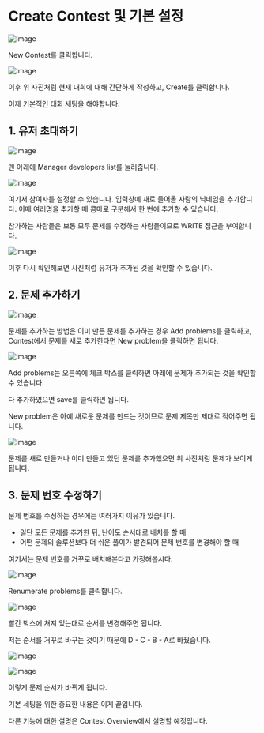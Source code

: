 # Create Contest 및 기본 설정

![image](https://user-images.githubusercontent.com/79046106/191760663-c98387e9-9dc5-4bd7-b62c-a552d5d80e56.png)

New Contest를 클릭합니다.

![image](https://user-images.githubusercontent.com/79046106/191761067-cbb80f44-4ff4-4e19-8706-b9e35be26a47.png)

이후 위 사진처럼 현재 대회에 대해 간단하게 작성하고, Create를 클릭합니다.

이제 기본적인 대회 세팅을 해야합니다.

## 1. 유저 초대하기

![image](https://user-images.githubusercontent.com/79046106/191761607-0dab7714-3f2d-4341-82f2-bf0866a14304.png)

맨 아래에 Manager developers list를 눌러줍니다.

![image](https://user-images.githubusercontent.com/79046106/191762698-ea6c8dad-3683-4742-8022-58f00709f3a9.png)

여기서 참여자를 설정할 수 있습니다. 입력창에 새로 들어올 사람의 닉네임을 추가합니다. 이때 여러명을 추가할 때 콤마로 구분해서 한 번에 추가할 수 있습니다.

참가하는 사람들은 보통 모두 문제를 수정하는 사람들이므로 WRITE 접근을 부여합니다.

![image](https://user-images.githubusercontent.com/79046106/191762821-4cd94d81-98fb-486c-baae-04f9f944fa9c.png)

이후 다시 확인해보면 사진처럼 유저가 추가된 것을 확인할 수 있습니다.

## 2. 문제 추가하기

![image](https://user-images.githubusercontent.com/79046106/191763842-bcc204ad-53f9-4ce0-9989-be79b967160f.png)

문제를 추가하는 방법은 이미 만든 문제를 추가하는 경우 Add problems를 클릭하고, Contest에서 문제를 새로 추가한다면 New problem을 클릭하면 됩니다.

![image](https://user-images.githubusercontent.com/79046106/191763705-f71af3f9-fe5b-4469-9012-0e27dcf9697d.png)

Add problems는 오른쪽에 체크 박스를 클릭하면 아래에 문제가 추가되는 것을 확인할 수 있습니다.

다 추가하였으면 save를 클릭하면 됩니다.

New problem은 아예 새로운 문제를 만드는 것이므로 문제 제목만 제대로 적어주면 됩니다.

![image](https://user-images.githubusercontent.com/79046106/191764284-a3c7985b-4cb2-4d5c-9f73-2929c6e405f1.png)

문제를 새로 만들거나 이미 만들고 있던 문제를 추가했으면 위 사진처럼 문제가 보이게 됩니다.

## 3. 문제 번호 수정하기

문제 번호를 수정하는 경우에는 여러가지 이유가 있습니다.
- 일단 모든 문제를 추가한 뒤, 난이도 순서대로 배치를 할 때
- 어떤 문제의 솔루션보다 더 쉬운 풀이가 발견되어 문제 번호를 변경해야 할 때

여기서는 문제 번호를 거꾸로 배치해본다고 가정해봅시다.

![image](https://user-images.githubusercontent.com/79046106/191765119-3832b105-406c-4a78-bcfd-029d801b02f8.png)

Renumerate problems를 클릭합니다.

![image](https://user-images.githubusercontent.com/79046106/191765431-691e3c4f-9963-49a7-9bfb-fdaf38b0e3c6.png)

빨간 박스에 쳐져 있는대로 순서를 변경해주면 됩니다.

저는 순서를 거꾸로 바꾸는 것이기 때문에 D - C - B - A로 바꿨습니다.

![image](https://user-images.githubusercontent.com/79046106/191764284-a3c7985b-4cb2-4d5c-9f73-2929c6e405f1.png)

![image](https://user-images.githubusercontent.com/79046106/191765920-0611fa99-9cfc-4da5-8953-d83493d7c927.png)

이렇게 문제 순서가 바뀌게 됩니다.

기본 세팅을 위한 중요한 내용은 이게 끝입니다.

다른 기능에 대한 설명은 Contest Overview에서 설명할 예정입니다.